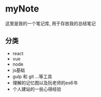 # myNote
这里是我的一个笔记库, 用于存放我的总结笔记
## 分类
 + react
 + vue
 + node
 + js基础
 + gulp 和 git ...等工具
 + 理解的记忆图以及阮老师的es6书
 + 个人建站的一些心得经验
